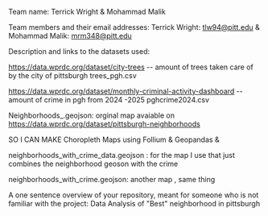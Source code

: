 Team name: Terrick Wright & Mohammad Malik

Team members and their email addresses: Terrick Wright: tlw94@pitt.edu & Mohammad Malik: mrm348@pitt.edu

Description and links to the datasets used: 

https://data.wprdc.org/dataset/city-trees    -- amount of trees taken care of by the city of pittsburgh 
trees_pgh.csv

https://data.wprdc.org/dataset/monthly-criminal-activity-dashboard -- amount of crime in pgh from 2024 -2025
pghcrime2024.csv


Neighborhoods_.geojson: orginal map avaiable on https://data.wprdc.org/dataset/pittsburgh-neighborhoods

SO I CAN MAKE Choropleth Maps using Follium  & Geopandas & 



neighborhoods_with_crime_data.geojson : for the map I use that just combines the neighborhood geoson with the crime


neighborhoods_with_crime.geojson: another map , same thing 



A one sentence overview of your repository, meant for someone who is not familiar with the project:
Data Analysis of "Best" neighborhood in pittsburgh 
